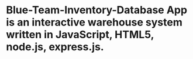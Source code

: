 # Blue-Team-Inventory-Database App is an interactive warehouse system written in JavaScript, HTML5, node.js, express.js.

